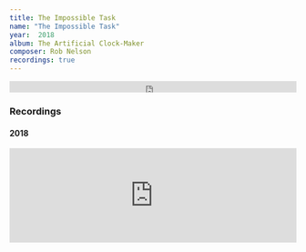 ```yaml
---
title: The Impossible Task
name: "The Impossible Task"
year:  2018
album: The Artificial Clock-Maker
composer: Rob Nelson
recordings: true
---
```


<iframe width="100%" height="20" scrolling="no" frameborder="no" allow="autoplay" src="https://w.soundcloud.com/player/?url=https%3A//api.soundcloud.com/tracks/563255907&color=%23ff5500&inverse=false&auto_play=false&show_user=true"></iframe>

<h3>Recordings</h3>

<h4>2018</h4>
<iframe width="100%" height="166" scrolling="no" frameborder="no" allow="autoplay" src="https://w.soundcloud.com/player/?url=https%3A//api.soundcloud.com/tracks/563255907&color=%23ff5500&auto_play=false&hide_related=false&show_comments=true&show_user=true&show_reposts=false&show_teaser=true"></iframe>
